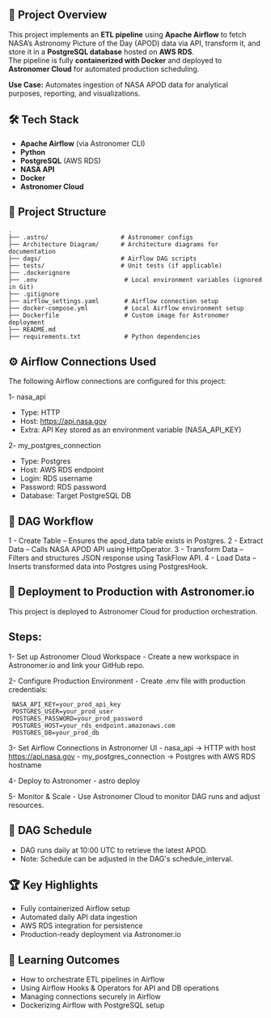 ## 📌 Project Overview

This project implements an **ETL pipeline** using **Apache Airflow** to fetch NASA’s Astronomy Picture of the Day (APOD) data via API, transform it, and store it in a **PostgreSQL database** hosted on **AWS RDS**.  
The pipeline is fully **containerized with Docker** and deployed to **Astronomer Cloud** for automated production scheduling.

**Use Case:** Automates ingestion of NASA APOD data for analytical purposes, reporting, and visualizations.

## 🛠️ Tech Stack

- **Apache Airflow** (via Astronomer CLI)
- **Python**
- **PostgreSQL** (AWS RDS)
- **NASA API**
- **Docker**
- **Astronomer Cloud**


## 📂 Project Structure

```text
.
├── .astro/                    # Astronomer configs
├── Architecture Diagram/      # Architecture diagrams for documentation
├── dags/                      # Airflow DAG scripts
├── tests/                     # Unit tests (if applicable)
├── .dockerignore
├── .env                        # Local environment variables (ignored in Git)
├── .gitignore
├── airflow_settings.yaml       # Airflow connection setup
├── docker-compose.yml          # Local Airflow environment setup
├── Dockerfile                  # Custom image for Astronomer deployment
├── README.md
├── requirements.txt            # Python dependencies

```

## ⚙️ Airflow Connections Used

The following Airflow connections are configured for this project:

1- nasa_api
   - Type: HTTP
   - Host: https://api.nasa.gov
   - Extra: API Key stored as an environment variable (NASA_API_KEY)

2- my_postgres_connection
   - Type: Postgres
   - Host: AWS RDS endpoint
   - Login: RDS username
   - Password: RDS password
   - Database: Target PostgreSQL DB


## 📜 DAG Workflow

1 - Create Table – Ensures the apod_data table exists in Postgres.
2 - Extract Data – Calls NASA APOD API using HttpOperator.
3 - Transform Data – Filters and structures JSON response using TaskFlow API.
4 - Load Data – Inserts transformed data into Postgres using PostgresHook.

## 🚀 Deployment to Production with Astronomer.io

This project is deployed to Astronomer Cloud for production orchestration.

## Steps:
1- Set up Astronomer Cloud Workspace
    - Create a new workspace in Astronomer.io and link your GitHub repo.

2- Configure Production Environment
    - Create .env file with production credentials:

     NASA_API_KEY=your_prod_api_key
     POSTGRES_USER=your_prod_user
     POSTGRES_PASSWORD=your_prod_password
     POSTGRES_HOST=your_rds_endpoint.amazonaws.com
     POSTGRES_DB=your_prod_db

3- Set Airflow Connections in Astronomer UI
     - nasa_api → HTTP with host https://api.nasa.gov
     - my_postgres_connection → Postgres with AWS RDS hostname

4- Deploy to Astronomer
     - astro deploy <deployment-id>
     
5- Monitor & Scale
     - Use Astronomer Cloud to monitor DAG runs and adjust resources.
     
## 📅 DAG Schedule

- DAG runs daily at 10:00 UTC to retrieve the latest APOD.
- Note: Schedule can be adjusted in the DAG's schedule_interval.

## 🏆 Key Highlights

- Fully containerized Airflow setup
- Automated daily API data ingestion
- AWS RDS integration for persistence
- Production-ready deployment via Astronomer.io

## 🎯 Learning Outcomes

- How to orchestrate ETL pipelines in Airflow
- Using Airflow Hooks & Operators for API and DB operations
- Managing connections securely in Airflow
- Dockerizing Airflow with PostgreSQL setup

